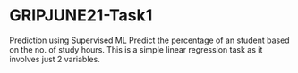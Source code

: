 # GRIPJUNE21-Task1
Prediction using Supervised ML
Predict the percentage of an student based on the no. of study hours.
This is a simple linear regression task as it involves just 2 variables.
